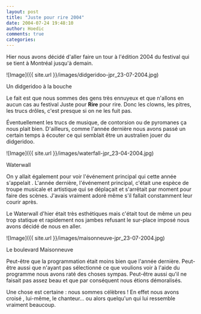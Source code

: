 ```yaml
---
layout: post
title: "Juste pour rire 2004"
date: 2004-07-24 19:48:10
author: Hoedic
comments: true
categories: 
---
```



Hier nous avons décidé d'aller faire un tour à l'édition 2004 du festival  qui se tient à Montréal jusqu'à demain.

![Image]({{ site.url }}/images/didgeridoo-jpr_23-07-2004.jpg)
<div class="photoattrib">Un didgeridoo à la bouche</div>



Le fait est que nous sommes des gens très ennuyeux et que n'allons en aucun cas au festival Juste pour **Rire** pour rire. Donc les clowns, les pitres, les trucs drôles, c'est presque si on ne les fuit pas.

Éventuellement les trucs de musique, de contorsion ou de pyromanes ça nous plait bien. D'ailleurs, comme l'année dernière nous avons passé un certain temps à écouter ce qui semblait être un australien jouer du didgeridoo.

![Image]({{ site.url }}/images/waterfall-jpr_23-04-2004.jpg)
<div class="photoattrib">Waterwall</div>



On y allait également pour voir l'événement principal qui cette année s'appelait . L'année dernière, l'événement principal, c'était une espèce de troupe musicale et artistique qui se déplaçait et s'arrêtait par moment pour faire des scènes. J'avais vraiment adoré même s'il fallait constamment leur courir après.

Le Waterwall d'hier était très esthétiques mais c'était tout de même un peu trop statique et rapidement nos jambes refusant le sur-place imposé nous avons décidé de nous en aller.

![Image]({{ site.url }}/images/maisonneuve-jpr_23-07-2004.jpg)
<div class="photoattrib">Le boulevard Maisonneuve</div>



Peut-être que la programmation était moins bien que l'année dernière. Peut-être aussi que n'ayant pas sélectionné ce que voulions voir à l'aide du programme nous avons raté des choses sympas. Peut-être aussi qu'il ne faisait pas assez beau et que par conséquent nous étions démoralisés.

Une chose est certaine : nous sommes célèbres ! En effet nous avons croisé , lui-même, le chanteur... ou alors quelqu'un qui lui ressemble vraiment beaucoup.